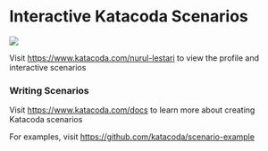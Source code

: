 # Interactive Katacoda Scenarios

[![](http://shields.katacoda.com/katacoda/nurul-lestari/count.svg)](https://www.katacoda.com/nurul-lestari "Get your profile on Katacoda.com")

Visit https://www.katacoda.com/nurul-lestari to view the profile and interactive scenarios

### Writing Scenarios
Visit https://www.katacoda.com/docs to learn more about creating Katacoda scenarios

For examples, visit https://github.com/katacoda/scenario-example

